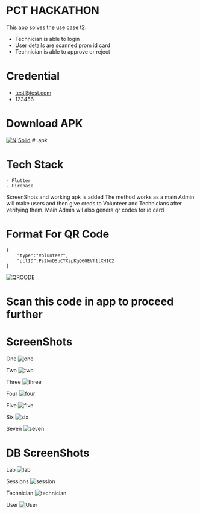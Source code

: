# PCT HACKATHON


This app solves the use case t2.

  - Technician is able to login
  - User details are scanned prom id card
  - Technician is able to approve or reject

# Credential

  - test@test.com
  - 123456

# Download APK
[![N|Solid](https://github.com/rahuldevgarg/Tech-M-Thon/blob/master/assets/images/logos/techmahindra.png)](https://github.com/rahuldevgarg/Tech-M-Thon/blob/master/app-release.apk) # .apk


# Tech Stack

    - Flutter
    - Firebase
ScreenShots and working apk is added
The method works as a main Admin will make users and then give creds to Volunteer and Technicians after verifying them.
Main Admin wil also genera qr codes for id card
# Format For QR Code

    {
        "type":"Volunteer",
        "pctID":Ps2kmDSuCYXspKgQ6GEVf1lXHIC2
    }
![QRCODE](https://chart.googleapis.com/chart?chl=%7B%0A%22type%22%3A%22User%22%2C%0A%22pctID%22%3A%22Ps2kmDSuCYXspKgQ6GEVf1lXHIC2%22%0A%7D&chs=200x200&cht=qr&chld=H%7C0&g-recaptcha-response=03AGdBq24CzmksD-09xrmTnGfxM-S7is4mFLaXLWbcCaFdCurkPn9R0AWxYHSfGB9NwyVynp0Imi__OobbCZ723_MPKZsWX7sdrInRbxMeaRV3Rib5GtlgMyYzC4OsY8JEKYPGmEPJoB2SO36APo-t4HUfTEHe64Elzjbr1N1uVbq5jhBuf67rvJo8X5tW5GgryT4nd1pDU3BH-u-ou5xHsOGuPfa0fnlVKHgO8yrqEu8egO6XQUagD8Qr2RCmo3ZpSUQis_L0UHj-96kcXp7GLieaMoMvTUITYDSlMAkDYhNQnI3Gzxn8RDdoVWBEGsIId2JHcB0qCwmFOHTh-bJ1YCIqUmdiZAtT623ffw4-m0h7I-vIs9Q7xuA1OiKfjR7x0Cr_m7bRkIm_hKh-7BssRMruaLOJPnMDmbMhKkoRZ4Y_5pIqHrg0B62HjTjK75gDhuPrG9Kx4ni-Ei92jKLlKpV5BPYi1GrHDA)

# Scan this code in app to proceed further

# ScreenShots
One
![one](https://github.com/rahuldevgarg/Tech-M-Thon/blob/master/Screenshots/1.jpg)

Two
![two](https://github.com/rahuldevgarg/Tech-M-Thon/blob/master/Screenshots/2.jpg)

Three
![three](https://github.com/rahuldevgarg/Tech-M-Thon/blob/master/Screenshots/3.jpg)

Four
![four](https://github.com/rahuldevgarg/Tech-M-Thon/blob/master/Screenshots/4.jpg)

Five
![five](https://github.com/rahuldevgarg/Tech-M-Thon/blob/master/Screenshots/5.jpg)

Six
![six](https://github.com/rahuldevgarg/Tech-M-Thon/blob/master/Screenshots/6.jpg)

Seven
![seven](https://github.com/rahuldevgarg/Tech-M-Thon/blob/master/Screenshots/7.jpg)

# DB ScreenShots
Lab
![lab](https://github.com/rahuldevgarg/Tech-M-Thon/blob/master/Screenshots/db/lab.png)

Sessions
![session](https://github.com/rahuldevgarg/Tech-M-Thon/blob/master/Screenshots/db/sessions.png)

Technician
![technician](https://github.com/rahuldevgarg/Tech-M-Thon/blob/master/Screenshots/db/technician.png)

User
![User](https://github.com/rahuldevgarg/Tech-M-Thon/blob/master/Screenshots/db/user.png)